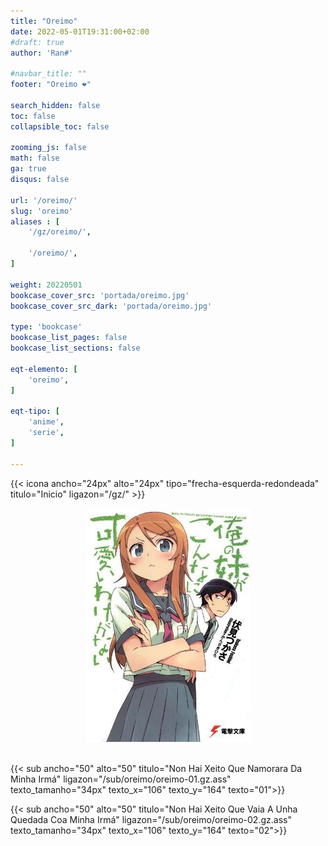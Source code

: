```yaml
---
title: "Oreimo"
date: 2022-05-01T19:31:00+02:00
#draft: true
author: 'Ran#'

#navbar_title: ""
footer: "Oreimo ❤️"

search_hidden: false
toc: false
collapsible_toc: false

zooming_js: false
math: false
ga: true
disqus: false

url: '/oreimo/'
slug: 'oreimo'
aliases : [
    '/gz/oreimo/',

    '/oreimo/',
]

weight: 20220501
bookcase_cover_src: 'portada/oreimo.jpg'
bookcase_cover_src_dark: 'portada/oreimo.jpg'

type: 'bookcase'
bookcase_list_pages: false
bookcase_list_sections: false

eqt-elemento: [
    'oreimo',
]

eqt-tipo: [
    'anime',
    'serie',
]

---
```


{{< icona ancho="24px" alto="24px" tipo="frecha-esquerda-redondeada" titulo="Inicio" ligazon="/gz/" >}}

<div style="text-align: center">
    <img title="oreimo" alt="oreimo" src="/portada/oreimo.jpg">
</div>

<br>

{{< sub ancho="50" alto="50" titulo="Non Hai Xeito Que Namorara Da Minha Irmá" ligazon="/sub/oreimo/oreimo-01.gz.ass" texto_tamanho="34px" texto_x="106" texto_y="164" texto="01">}}

{{< sub ancho="50" alto="50" titulo="Non Hai Xeito Que Vaia A Unha Quedada Coa Minha Irmá" ligazon="/sub/oreimo/oreimo-02.gz.ass" texto_tamanho="34px" texto_x="106" texto_y="164" texto="02">}}
